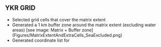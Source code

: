 ## YKR GRID

- Selected grid cells that cover the matrix extent
- Generated a 1 km buffer zone around the matrix extent (excluding water areas) [see image: Matrix + Buffer zone] (Figures/MatrixExtentAndExtraCells_SeaExcluded.png)
- Generated coordinate list for 